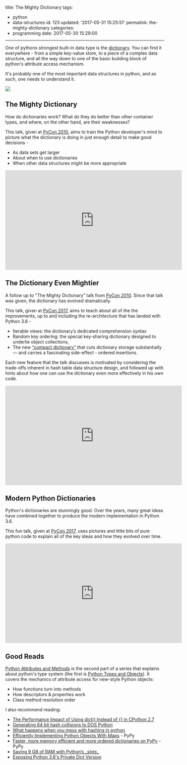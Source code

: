 title: The Mighty Dictionary
tags:
  - python
  - data-structures
id: 123
updated: '2017-05-31 15:25:51'
permalink: the-mighty-dictionary
categories:
  - programming
date: 2017-05-30 15:29:00
---
One of pythons strongest built-in data type is the [dictionary](https://docs.python.org/3/library/stdtypes.html#dict). You can find it everywhere - from a simple key-value store, to a piece of a complex data structure, and all the way down to one of the basic building block of python's attribute access mechanism.

It's probably one of the most important data structures in python, and as such, one needs to understand it.

![](/images/2017/05/hashtable.jpg)

<!-- more -->

## The Mighty Dictionary

How do dictionaries work? What do they do better than other container types, and where, on the other hand, are their weaknesses?

This talk, given at [PyCon 2010](http://pyvideo.org/events/pycon-us-2010.html),  aims to train the Python developer's mind to picture what the dictionary is doing in just enough detail to make good decisions -
- As data sets get larger
- About when to use dictionaries
- When other data structures might be more appropriate


<iframe width="560" height="315" src="https://www.youtube-nocookie.com/embed/C4Kc8xzcA68" frameborder="0" allowfullscreen></iframe>


## The Dictionary Even Mightier

A follow up to "The Mighty Dictionary” talk from [PyCon 2010](http://pyvideo.org/events/pycon-us-2010.html). Since that talk was given, the dictionary has evolved dramatically.

This talk, given at [PyCon 2017](https://speakerdeck.com/pycon2017), aims to teach about all of the the improvements, up to and including the re-architecture that has landed with Python 3.6 -
- Iterable views: the dictionary’s dedicated comprehension syntax
- Random key ordering: the special key-sharing dictionary designed to underlie object collections, 
- The new [“compact dictionary”](https://docs.python.org/3/whatsnew/3.6.html#new-dict-implementation) that cuts dictionary storage substantially — and carries a fascinating side-effect - ordered insertions.

Each new feature that the talk discusses is motivated by considering the trade-offs inherent in hash table data structure design, and followed up with hints about how one can use the dictionary even more effectively in his own code.

<iframe width="560" height="315" src="https://www.youtube-nocookie.com/embed/66P5FMkWoVU" frameborder="0" allowfullscreen></iframe>

## Modern Python Dictionaries

Python's dictionaries are stunningly good. Over the years, many great ideas have combined together to produce the modern implementation in Python 3.6.

This fun talk, given at [PyCon 2017](https://speakerdeck.com/pycon2017), uses pictures and little bits of pure python code to explain all of the key ideas and how they evolved over time.

<iframe width="560" height="315" src="https://www.youtube-nocookie.com/embed/npw4s1QTmPg" frameborder="0" allowfullscreen></iframe>

## Good Reads

[Python Attributes and Methods](http://www.cafepy.com/article/python_attributes_and_methods/) is the second part of a series that explains about python's type system (the first is [Python Types and Objects](http://www.cafepy.com/article/python_types_and_objects/)). It covers the mechanics of attribute access for new-style Python objects:

* How functions turn into methods
* How descriptors & properties work
* Class method resolution order

I also recommend reading:

* [The Performance Impact of Using dict() Instead of {} in CPython 2.7](https://doughellmann.com/blog/2012/11/12/the-performance-impact-of-using-dict-instead-of-in-cpython-2-7-2/)
* [Generating 64 bit hash collisions to DOS Python](https://medium.com/@robertgrosse/generating-64-bit-hash-collisions-to-dos-python-5b21404a5306)
* [What happens when you mess with hashing in python](http://www.asmeurer.com/blog/posts/what-happens-when-you-mess-with-hashing-in-python/)
* [Efficiently Implementing Python Objects With Maps](https://morepypy.blogspot.co.il/2010/11/efficiently-implementing-python-objects.html) - PyPy
* [Faster, more memory efficient and more ordered dictionaries on PyPy](https://morepypy.blogspot.co.il/2015/01/faster-more-memory-efficient-and-more.html) - PyPy
* [Saving 9 GB of RAM with Python’s \__slots__](http://tech.oyster.com/save-ram-with-python-slots/)
* [Exposing Python 3.6's Private Dict Version](https://jakevdp.github.io/blog/2017/05/26/exposing-private-dict-version/)